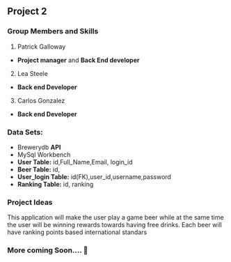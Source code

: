 ## Project 2

### Group Members and Skills
1. Patrick Galloway
 * **Project manager** and **Back End developer**	
2. Lea Steele
 * **Back end Developer**
3. Carlos Gonzalez
 * **Back end Developer**


### Data Sets:

 * Brewerydb **API**
 * MySql Workbench 
 * **User Table:** id,Full_Name,Email, login_id
 * **Beer Table:** id, 
 * **User_login Table:** id(FK),user_id,username,password
 * **Ranking Table:** id, ranking


### Project Ideas

This application will make the user play a game beer while at the same time the user will be winning rewards towards having free drinks. Each beer will have ranking points based international standars

### More coming Soon.... :beer:
